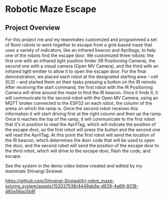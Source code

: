 # Robotic Maze Escape

## Project Overview

For this project me and my teammates customized and programmed a set of Romi robots to work together to escape from a grid-based maze that uses a variety of indicators, like an infrared beacon and Apriltags, to help one of the robots find the escape door. We customized three robots: the first one with an infrared light position finder (IR Positioning Camera), the second one with a visual camera (Open MV Camera), and the third with an infrared light emitter to allow it to open the escape door. For the final demonstration, we placed each robot at the designated starting area – cell (0,0) – and started them on their tasks pressing a button on the IR remote. After receiving the start command, the first robot with the IR Positioning Camera will drive around the maze to find the IR beacon. Once it finds it, it will communicate to the second robot with the Open MV Camera, using an MQTT broker connected to the ESP32 on each robot, the column of the arena on which the ramp is. Once the second robot receives this information it will start driving first at the right column and then up the ramp. Once it reaches the top of the ramp, it will communicate to the first robot that it's in position to read the AprilTag, which will indicate the position of the escape door, so the first robot will press the button and the second one will read the AprilTag. At this point the first robot will send the location of the IR beacon, which determines the door code that will be used to open the door, and the second robot will send the position of the escape door to the third robot, which will drive to the escape door, flash the code, and escape.

See the system in the demo video below created and edited by my teammate Shivangi Sirsiwal:

https://github.com/Shivangi-Sirsiwal/tri-robot_maze-solving_system/assets/152037538/4449ab9a-d629-4a69-9218-d85e56ac5b8f

